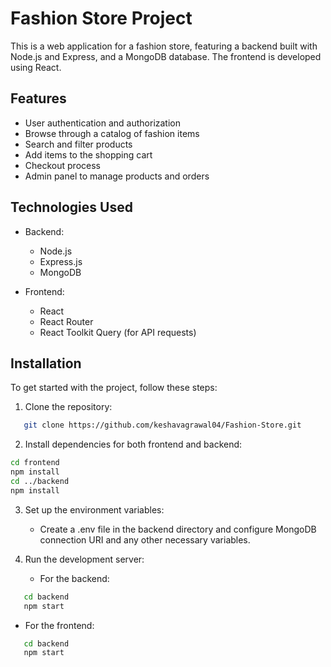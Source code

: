 # Fashion Store Project

This is a web application for a fashion store, featuring a backend built with Node.js and Express, and a MongoDB database. The frontend is developed using React.

## Features

- User authentication and authorization
- Browse through a catalog of fashion items
- Search and filter products
- Add items to the shopping cart
- Checkout process
- Admin panel to manage products and orders

## Technologies Used

- Backend:

  - Node.js
  - Express.js
  - MongoDB

- Frontend:
  - React
  - React Router
  - React Toolkit Query (for API requests)

## Installation

To get started with the project, follow these steps:

1. Clone the repository:

```bash
   git clone https://github.com/keshavagrawal04/Fashion-Store.git
```

2. Install dependencies for both frontend and backend:

```bash
cd frontend
npm install
cd ../backend
npm install
```

3. Set up the environment variables:

   - Create a .env file in the backend directory and configure MongoDB connection URI and any other necessary variables.

4. Run the development server:
   - For the backend:

```bash
   cd backend
   npm start
```

  - For the frontend:

```bash
   cd backend
   npm start
```
